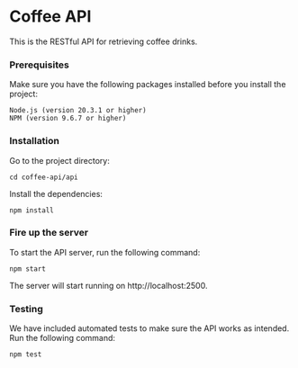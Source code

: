 # Coffee API

This is the RESTful API for retrieving coffee drinks.


### **Prerequisites**

Make sure you have the following packages installed before you install the project:

    Node.js (version 20.3.1 or higher)
    NPM (version 9.6.7 or higher)


### **Installation**

Go to the project directory:

    cd coffee-api/api

Install the dependencies:


    npm install


### **Fire up the server**

To start the API server, run the following command:

    npm start

The server will start running on http://localhost:2500.


### **Testing**

We have included automated tests to make sure the API works as intended. Run the following command:

    npm test
